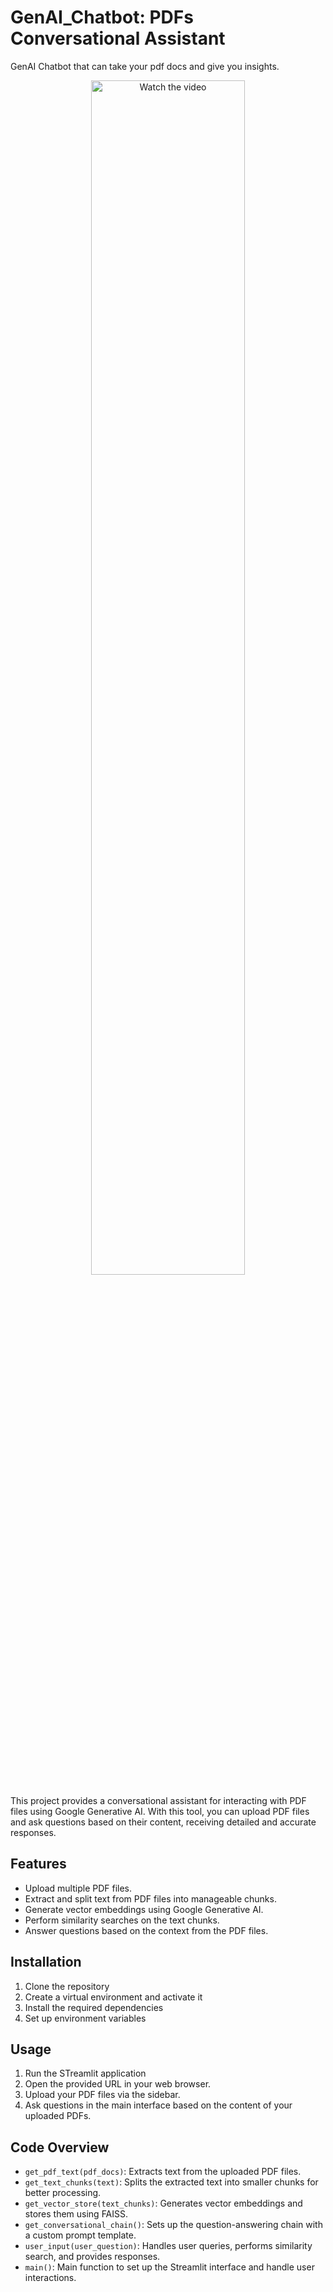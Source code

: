 # GenAI_Chatbot: PDFs Conversational Assistant
GenAI Chatbot that can take your pdf docs and give you insights.

<div align="center">
  <a href="https://www.youtube.com/watch?v=_oo541hgaUQ">
    <img src="https://img.youtube.com/vi/_oo541hgaUQ/0.jpg" alt="Watch the video" style="width:70%; max-width:600px;">
  </a>
</div>

This project provides a conversational assistant for interacting with PDF files using Google Generative AI. With this tool, you can upload PDF files and ask questions based on their content, receiving detailed and accurate responses.

## Features
- Upload multiple PDF files.
- Extract and split text from PDF files into manageable chunks.
- Generate vector embeddings using Google Generative AI.
- Perform similarity searches on the text chunks.
- Answer questions based on the context from the PDF files.

## Installation
1. Clone the repository
2. Create a virtual environment and activate it
3. Install the required dependencies
4. Set up environment variables

## Usage
1. Run the STreamlit application
2. Open the provided URL in your web browser.
3. Upload your PDF files via the sidebar.
4. Ask questions in the main interface based on the content of your uploaded PDFs.

## Code Overview
- `get_pdf_text(pdf_docs)`: Extracts text from the uploaded PDF files.
- `get_text_chunks(text)`: Splits the extracted text into smaller chunks for better processing.
- `get_vector_store(text_chunks)`: Generates vector embeddings and stores them using FAISS.
- `get_conversational_chain()`: Sets up the question-answering chain with a custom prompt template.
- `user_input(user_question)`: Handles user queries, performs similarity search, and provides responses.
- `main()`: Main function to set up the Streamlit interface and handle user interactions.
